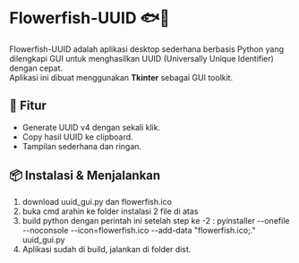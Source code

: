 # Flowerfish-UUID 🐟🌸

Flowerfish-UUID adalah aplikasi desktop sederhana berbasis Python yang dilengkapi GUI untuk menghasilkan UUID (Universally Unique Identifier) dengan cepat.  
Aplikasi ini dibuat menggunakan **Tkinter** sebagai GUI toolkit.

## 🚀 Fitur
- Generate UUID v4 dengan sekali klik.
- Copy hasil UUID ke clipboard.
- Tampilan sederhana dan ringan.

## 📦 Instalasi & Menjalankan
1. download uuid_gui.py dan flowerfish.ico
2. buka cmd arahin ke folder instalasi 2 file di atas
3. build python dengan perintah ini setelah step ke -2 : pyinstaller --onefile --noconsole --icon=flowerfish.ico --add-data "flowerfish.ico;." uuid_gui.py
4. Aplikasi sudah di build, jalankan di folder dist.
